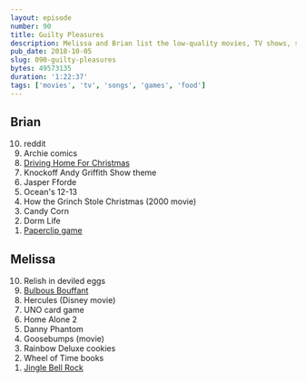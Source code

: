 ```yaml
---
layout: episode
number: 90
title: Guilty Pleasures
description: Melissa and Brian list the low-quality movies, TV shows, songs, comics, games, websites, and foods that they enjoy.
pub_date: 2018-10-05
slug: 090-guilty-pleasures
bytes: 49573135
duration: '1:22:37'
tags: ['movies', 'tv', 'songs', 'games', 'food']
---
```

<h2>Brian</h2>
<ol reversed>
<li>reddit</li>
<li>Archie comics</li>
<li><a href="https://www.youtube.com/watch?v=MbHggcfDRL0">Driving Home For Christmas</a></li>
<li>Knockoff Andy Griffith Show theme</li>
<li>Jasper Fforde</li>
<li>Ocean's 12-13</li>
<li>How the Grinch Stole Christmas (2000 movie)</li>
<li>Candy Corn</li>
<li>Dorm Life</li>
<li><a href="http://www.decisionproblem.com/paperclips/index2.html">Paperclip game</a></li>
</ol>

<h2>Melissa</h2>
<ol reversed>
<li>Relish in deviled eggs</li>
<li><a href="https://www.youtube.com/watch?v=0uuCNAwXGaQ">Bulbous Bouffant</a></li>
<li>Hercules (Disney movie)</li>
<li>UNO card game</li>
<li>Home Alone 2</li>
<li>Danny Phantom</li>
<li>Goosebumps (movie)</li>
<li>Rainbow Deluxe cookies</li>
<li>Wheel of Time books</li>
<li><a href="https://www.youtube.com/watch?v=ytpo1xyNn3o">Jingle Bell Rock</a></li>
</ol>
